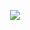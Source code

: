 

<p align="center">
  <img src="https://capsule-render.vercel.app/api?type=wave&color=auto&height=300&section=header&text=Hey Everyone!🕹️&animation=fadeIn&type=waving&%20render&fontSize=90" />
</p>
